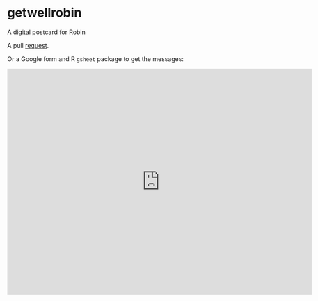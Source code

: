 # getwellrobin
A digital postcard for Robin

A pull [request](https://help.github.com/articles/editing-files-in-another-user-s-repository/).

Or a Google form and R `gsheet` package to get the messages:

<iframe src="https://docs.google.com/forms/d/e/1FAIpQLSexxYO0mNGXNngIU4WSJDZ3pe22kOlgHzLkFHUTyEGrvOEbIw/viewform?embedded=true" width="700" height="520" frameborder="0" marginheight="0" marginwidth="0">Loading...</iframe>